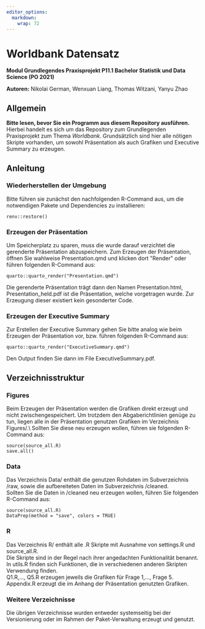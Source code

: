 ```yaml
---
editor_options: 
  markdown: 
    wrap: 72
---
```


# Worldbank Datensatz
**Modul Grundlegendes Praxisprojekt P11.1 Bachelor Statistik und Data Science (PO 2021)**

**Autoren:** Nikolai German, Wenxuan Liang, Thomas Witzani, Yanyu Zhao


## Allgemein
**Bitte lesen, bevor Sie ein Programm aus diesem Repository ausführen.**\
Hierbei handelt es sich um das Repository zum Grundlegenden Praxisprojekt zum
Thema *Worldbank*. Grundsätzlich sind hier alle nötigen Skripte vorhanden, 
um sowohl Präsentation als auch Grafiken und Executive Summary zu erzeugen.

## Anleitung

### Wiederherstellen der Umgebung
Bitte führen sie zunächst den nachfolgenden R-Command aus, um die notwendigen
Pakete und Dependencies zu installieren:
```
renv::restore()
```

### Erzeugen der Präsentation
Um Speicherplatz zu sparen, muss die wurde darauf verzichtet die gerenderte
Präsentation abzuspeichern. Zum Erzeugen der Präsentation, öffnen Sie wahlweise
Presentation.qmd und klicken dort "Render" oder führen folgenden R-Command aus:
```
quarto::quarto_render("Presentation.qmd")
```
Die gerenderte Präsentation trägt dann den Namen Presentation.html,
Presentation_held.pdf ist die Präsentation, welche vorgetragen wurde. 
Zur Erzeugung dieser existiert kein gesonderter Code.

### Erzeugen der Executive Summary
Zur Erstellen der Executive Summary gehen Sie bitte analog wie beim Erzeugen der
Präsentation vor, bzw. führen folgenden R-Command aus:
```
quarto::quarto_render("ExecutiveSummary.qmd")
```
Den Output finden Sie dann im File ExecutiveSummary.pdf.

## Verzeichnisstruktur

### Figures
Beim Erzeugen der Präsentation werden die Grafiken direkt erzeugt und nicht
zwischengespeichert. Um trotzdem den Abgaberichtlinien genüge zu tun, liegen
alle in der Präsentation genutzen Grafiken im Verzeichnis Figures/.\ 
Sollten Sie diese neu erzeugen wollen, führen sie folgenden R-Command aus:
```
source(source_all.R)
save.all()
```

### Data
Das Verzeichnis Data/ enthält die genutzen Rohdaten im Subverzeichnis /raw, 
sowie die aufbereiteten Daten im Subverzeichnis /cleaned.\
Sollten Sie die Daten in /cleaned neu erzeugen wollen, führen Sie folgenden
R-Command aus:
```
source(source_all.R)
DataPrep(method = "save", colors = TRUE)
```

### R
Das Verzeichnis R/ enthält alle .R Skripte mit Ausnahme von settings.R und 
source_all.R.\
Die Skripte sind in der Regel nach ihrer angedachten Funktionalität
benannt.\
In utils.R finden sich Funktionen, die in verschiedenen anderen
Skripten Verwendung finden.\
Q1.R,..., Q5.R erzeugen jeweils die Grafiken für
Frage 1,..., Frage 5.\
Appendix.R erzeugt die im Anhang der
Präsentation genutzten Grafiken.

### Weitere Verzeichnisse
Die übrigen Verzeichnisse wurden entweder systemseitig bei der Versionierung
oder im Rahmen der Paket-Verwaltung erzeugt und genutzt.




